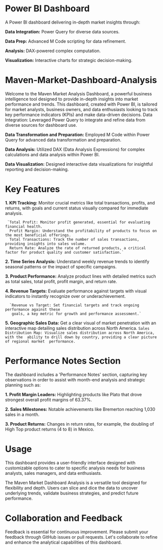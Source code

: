 # Power BI Dashboard
A Power BI dashboard delivering in-depth market insights through: 

**Data Integration:** Power Query for diverse data sources. 

**Data Prep:** Advanced M Code scripting for data refinement. 

**Analysis:** DAX-powered complex computation. 

**Visualization:** Interactive charts for strategic decision-making.

# Maven-Market-Dashboard-Analysis
Welcome to the Maven Market Analysis Dashboard, a powerful business intelligence tool designed to provide in-depth insights into market performance and trends. This dashboard, created with Power BI, is tailored for market analysts, business owners, and data enthusiasts looking to track key performance indicators (KPIs) and make data-driven decisions. Data Integration: Leveraged Power Query to integrate and refine data from diverse sources for dashboard use.

**Data Transformation and Preparation:** Employed M Code within Power Query for advanced data transformation and preparation.

**Data Analysis:** Utilized DAX (Data Analysis Expressions) for complex calculations and data analysis within Power BI.

**Data Visualization:** Designed interactive data visualizations for insightful reporting and decision-making.

# Key Features

**1. KPI Tracking:** Monitor crucial metrics like total transactions, profits, and returns, with goals and current status visually compared for immediate analysis.

     `Total Profit: Monitor profit generated, essential for evaluating financial health.
      Profit Margin: Understand the profitability of products to focus on the most beneficial offerings.
      Total Transactions: Track the number of sales transactions, providing insights into sales volume.
      Return Rate: Analyze the rate of returned products, a critical factor for product quality and customer satisfaction.`
      
**2. Time Series Analysis:** Understand weekly revenue trends to identify seasonal patterns or the impact of specific campaigns.

**3. Product Performance:** Analyze product lines with detailed metrics such as total sales, total profit, profit margin, and return rate.

**4. Revenue Targets:** Evaluate performance against targets with visual indicators to instantly recognize over or underachievement.

      `Revenue vs Target: Set financial targets and track ongoing performance against these 
       goals, a key metric for growth and performance assessment.`
       
**5. Geographic Sales Data:** Get a clear visual of market penetration with an interactive map detailing sales distribution across North America.
      `Sales Distribution Map: Visualize sales distribution across North America, with the 
       ability to drill down by country, providing a clear picture of regional market 
       performance.`
       
# Performance Notes Section

The dashboard includes a 'Performance Notes' section, capturing key observations in order to assist with month-end analysis and strategic planning such as:

**1. Profit Margin Leaders:** Highlighting products like Plato that drove strongest overall profit margins of 63.37%.

**2. Sales Milestones:** Notable achievements like Bremerton reaching 1,030 sales in a month.

**3. Product Returns:** Changes in return rates, for example, the doubling of High Top product returns (4 to 8) in Mexico.
  
# Usage
 This dashboard provides a user-friendly interface designed with customizable options to cater 
 to specific analysis needs for business analysts, sales managers, and data enthusiasts.

 The Maven Market Dashboard Analysis is a versatile tool designed for flexibility and depth. 
 Users can slice and dice the data to uncover underlying trends, validate business strategies, 
 and predict future performance.     

 # Collaboration and Feedback
 Feedback is essential for continuous improvement. Please submit your feedback through GitHub 
 issues or pull requests. Let's collaborate to refine and enhance the analytical capabilities of 
 this dashboard.

